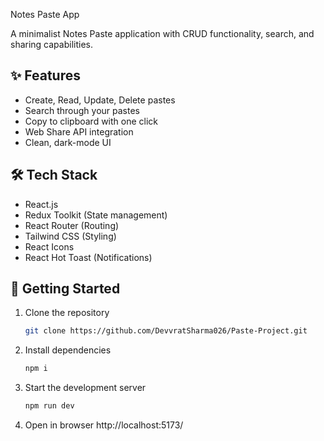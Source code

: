 Notes Paste App

A minimalist Notes Paste application with CRUD functionality, search, and sharing capabilities.

## ✨ Features

- Create, Read, Update, Delete pastes
- Search through your pastes
- Copy to clipboard with one click
- Web Share API integration
- Clean, dark-mode UI

## 🛠️ Tech Stack

- React.js
- Redux Toolkit (State management)
- React Router (Routing)
- Tailwind CSS (Styling)
- React Icons
- React Hot Toast (Notifications)

## 🚀 Getting Started

1. Clone the repository
   ```bash
   git clone https://github.com/DevvratSharma026/Paste-Project.git
2. Install dependencies
   ```bash
   npm i
3. Start the development server
   ```bash
   npm run dev
4. Open in browser
     http://localhost:5173/
